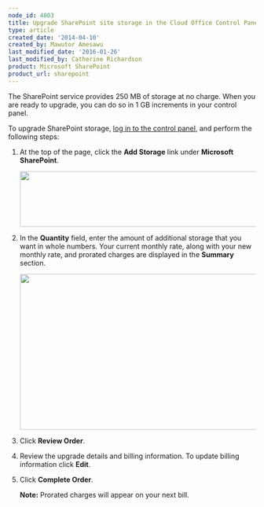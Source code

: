 ```yaml
---
node_id: 4003
title: Upgrade SharePoint site storage in the Cloud Office Control Panel
type: article
created_date: '2014-04-10'
created_by: Mawutor Amesawu
last_modified_date: '2016-01-26'
last_modified_by: Catherine Richardson
product: Microsoft SharePoint
product_url: sharepoint
---
```


The SharePoint service provides 250 MB of storage at no charge. When you
are ready to upgrade, you can do so in 1 GB increments in your control
panel.

To upgrade SharePoint storage, [log in to the control
panel](https://cp.rackspace.com), and perform the following steps:



1. At the top of the page, click the **Add Storage** link under **Microsoft SharePoint**.

    <img src="https://8026b2e3760e2433679c-fffceaebb8c6ee053c935e8915a3fbe7.ssl.cf2.rackcdn.com/field/image/SharePoint1.3.png" width="488" height="113" />

2. In the **Quantity** field, enter the amount of additional storage that you want in whole numbers. Your current monthly rate, along
    with your new monthly rate, and prorated charges are displayed in the **Summary** section.

    <img src="https://8026b2e3760e2433679c-fffceaebb8c6ee053c935e8915a3fbe7.ssl.cf2.rackcdn.com/field/image/SharePoint2.3.png" width="692" height="317" />

3. Click **Review Order**.

4. Review the upgrade details and billing information. To update billing information click **Edit**.

5. Click **Complete Order**.

    **Note:** Prorated charges will appear on your next bill.
